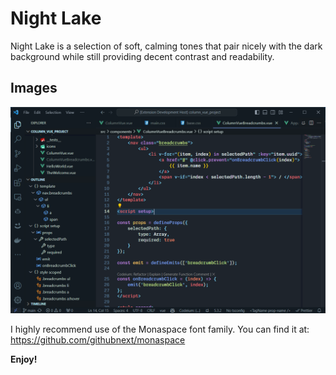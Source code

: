 # Night Lake

Night Lake is a selection of soft, calming tones that pair nicely with the dark background while still providing decent contrast and readability.

## Images

![ScreenShot](https://github.com/rgehrsitz/nightlake/blob/trunk/images/nightlakescreenshot1.png?raw=true)

I highly recommend use of the Monaspace font family. You can find it at: https://github.com/githubnext/monaspace

**Enjoy!**

